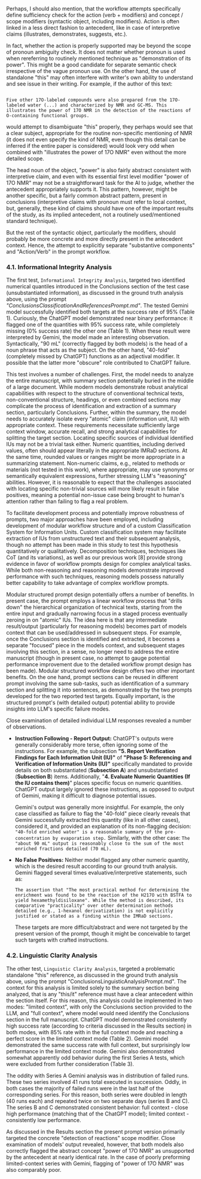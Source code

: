 Perhaps, I should also mention, that the workflow attempts specifically define sufficiency check for the action (verb + modifiers) and concept / scope modifiers (syntactic object, including modifiers). Action is often linked in a less direct fashion to antecedent, like in case of interpretive claims (illustrates, demonstrates, suggests, etc.).

In fact, whether the action is properly supported may be beyond the scope of pronoun ambiguity check. It does not matter whether pronoun is used when rereferring to routinely mentioned technique as "demonstration of its power". This might be a good candidate for separate semantic check irrespective of the vague pronoun use. On the other hand, the use of standalone "this" may often interfere with writer's own ability to understand and see issue in their writing. For example, if the author of this text:

~~~

Five other 17O-labeled compounds were also prepared from the 17O-labeled water (...) and characterized by NMR and GC-MS. This illustrates the power of 17O NMR in the detection of the reactions of O-containing functional groups.

~~~

would attempt to disambiguate "this" properly, they perhaps would see that a clear subject, appropriate for the routine non-specific mentioning of NMR (it does not even specify the kind of NMR, even though this detail can be inferred if the entire paper is considered) would look very odd when combined with "illustrates the power of 17O NMR" even without the more detailed scope.

The head noun of the object, "power" is also fairly abstract consistent with interpretive claim, and even with its essential first level modifier "power of 17O NMR" may not be a straightforward task for the AI to judge, whether the antecedent appropriately supports it. This pattern, however, might be another specific, but a fairly common abstract pattern, present in conclusions (interpretive claims with pronoun must refer to local context, but, generally, these kind of claims should have one of the important results of the study, as its implied antecedent, not a routinely used/mentioned standard technique).

But the rest of the syntactic object, particularly the modifiers, should probably be more concrete and more directly present in the antecedent context. Hence, the attempt to explicitly separate "substantive components" and "Action/Verb" in the prompt workflow.

### 4.1. Informational Integrity Analysis

The first  test, `Informational Integrity Analysis`, targeted two identified numerical quantiles introduced in the Conclusions section of the test case (unsubstantiated information), as discussed in the ground truth analysis above, using the prompt *"ConclusionsClassificationAndReferencesPrompt.md"*. The tested Gemini model successfully identified both targets at the success rate of 95% (Table 1). Curiously, the ChatGPT model demonstrated near binary performance: it flagged one of the quantities with 95% success rate, while completely missing (0% success rate) the other one (Table 1). When these result were interpreted by Gemini, the model made an interesting observation. Syntactically, "90 mL" (correctly flagged by both models) is the head of a noun phrase that acts as the subject. On the other hand, "40-fold" (completely missed by ChatGPT) functions as an adjectival modifier. It possible that the latter more "obscure" role contributed to ChatGPT failure.

This test involves a number of challenges. First, the model needs to analyze the entire manuscript, with summary section potentially buried in the middle of a large document. While modern models demonstrate robust analytical capabilities with respect to the structure of conventional technical texts, non-conventional structure, headings, or even combined sections may complicate the process of identification and extraction of a summary section, particularly Conclusions. Further, within the summary, the model needs to accurately isolate every "atomic" claim (information unit, IU) with appropriate context. These requirements necessitate sufficiently large context window, accurate recall, and strong analytical capabilities for splitting the target section. Locating specific sources of individual identified IUs may not be a trivial task either. Numeric quantities, including derived values, often should appear literally in the appropriate IMRaD sections. At the same time, rounded values or ranges might be more appropriate in a summarizing statement. Non-numeric claims, e.g., related to methods or materials (not tested in this work), where appropriate, may use synonyms or semantically equivalent expressions, further stressing LLM's "reasoning" abilities. However, it is reasonable to expect that the challenges associated with locating specific non-trivial sources will more likely result in false positives, meaning a potential non-issue case being brought to human's attention rather than failing to flag a real problem.

To facilitate development process and potentially improve robustness of prompts, two major approaches have been employed, including development of modular workflow structure and of a custom Classification System for Information Units. Custom classification system may facilitate extraction of IUs from unstructured text and their subsequent analysis, though no attempt has been made in this study to test this hypothesis quantitatively or qualitatively. Decomposition techniques, techniques like CoT (and its variations), as well as our previous work [8] provide strong evidence in favor of workflow prompts design for complex analytical tasks. While both non-reasoning and reasoning models demonstrate improved performance with such techniques, reasoning models possess naturally better capability to take advantage of complex workflow prompts.

Modular structured prompt design potentially offers a number of benefits. In present case, the prompt employs a linear workflow process that "drills down" the hierarchical organization of technical texts, starting from the entire input and gradually narrowing focus in a staged process eventually zeroing in on "atomic" IUs. The idea here is that any intermediate result/output (particularly for reasoning models) becomes part of models context that can be used/addressed in subsequent steps. For example, once the Conclusions section is identified and extracted, it becomes a separate "focused" piece in the models context, and subsequent stages involving this section, in a sense, no longer need to address the entire manuscript (though in present case, no attempt to gauge potential performance improvement due to the detailed workflow prompt design has been made). Modular structured workflow design offers two other important benefits. On the one hand, prompt sections can be reused in different prompt involving the same sub-tasks, such as identification of a summary section and splitting it into sentences, as demonstrated by the two prompts developed for the two reported test targets. Equally important, is the structured prompt's (with detailed output) potential ability to provide insights into LLM's specific failure modes.

Close examination of detailed individual LLM responses revealed a number of observations.
- **Instruction Following - Report Output:**
  ChatGPT's outputs were generally considerably more terse, often ignoring some of the instructions. For example, the subsection **"5. Report Verification Findings for Each Information Unit (IU)"** of **"Phase 5: Referencing and Verification of Information Units (IU)"** specifically mandated to provide details on both substantiated (**Subsection A**) and unsubstantiated (**Subsection B**) items. Additionally, "**4. Evaluate Numeric Quantities (If the IU contains them)**" places specific focus on numeric quantities. ChatGPT output largely ignored these instructions, as opposed to output of Gemini, making it difficult to diagnose potential issues.
   
  Gemini's output was generally more insightful. For example, the only case classified as failure to flag the "40-fold" piece clearly reveals that Gemini successfully extracted this quantity (like in all other cases), considered it, and provided an explanation of its non-flagging decision: `"40-fold enriched water" is a reasonable summary of the pre-concentration by evaporation step.` Similarly, with the other case: `The "about 90 mL" output is reasonably close to the sum of the most enriched fractions detailed (70 mL).`
- **No False Positives:**
  Neither model flagged any other numeric quantity, which is the desired result according to our ground truth analysis. Gemini flagged several times evaluative/interpretive statements, such as:
  
  `The assertion that "The most practical method for determining the enrichment was found to be the reaction of the H217O with BSTFA to yield hexamethyldisiloxane". While the method is described, its comparative "practicality" over other determination methods detailed (e.g., 1-hexanol derivatization) is not explicitly justified or stated as a finding within the IMRaD sections.`
  
  These targets are more difficult/abstract and were not targeted by the present version of the prompt, though it might be conceivable to target such targets with crafted instructions. 

### 4.2. Linguistic Clarity Analysis

The other  test, `Linguistic Clarity Analysis`, targeted a problematic standalone "this" reference, as discussed in the ground truth analysis above, using the prompt "ConclusionsLinguisticAnalysisPrompt.md". The context for this analysis is limited solely to the summary section being analyzed, that is any "this/it" reference must have a clear antecedent within the section itself. For this reason, this analysis could be implemented in two modes: "limited context", with only the Conclusions section provided to the LLM, and "full context", where model would need identify the Conclusions section in the full manuscript. ChatGPT model demonstrated consistently high success rate (according to criteria discussed in the Results section) in both modes, with 85% rate with in the full context mode and reaching a perfect score in the limited context mode (Table 2). Gemini model demonstrated the same success rate with full context, but surprisingly low performance in the limited context mode. Gemini also demonstrated somewhat apparently odd behavior during the first Series A tests, which were excluded from further consideration (Table 3).

The oddity with Series A Gemini analysis was in distribution of failed runs. These two series involved 41 runs total executed in succession. Oddly, in both cases the majority of failed runs were in the last half of the corresponding series. For this reason, both series were doubled in length (40 runs each) and repeated twice on two separate days (series B and C). The series B and C demonstrated consistent behavior:  full context - close high performance (matching that of the ChatGPT model); limited context - consistently low performance.

As discussed in the Results section the present prompt version primarily targeted the concrete "detection of reactions" scope modifier. Close examination of models' output revealed, however, that both models also correctly flagged the abstract concept "power of 17O NMR" as unsupported by the antecedent at nearly identical rate. In the case of poorly preforming limited-context series with Gemini, flagging of "power of 17O NMR" was also comparably poor.

